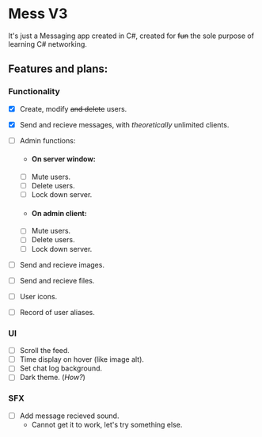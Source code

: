 # Mess V3
It's just a Messaging app created in C#, created for ~~fun~~ the sole purpose of learning C# networking.

## Features and plans:
### Functionality
- [x] Create, modify ~~and delete~~ users.
- [x] Send and recieve messages, with _theoretically_ unlimited clients.
- [ ] Admin functions:

	- #### On server window:
	- [ ] Mute users.
	- [ ] Delete users.
	- [ ] Lock down server.

	- #### On admin client:
	- [ ] Mute users.
	- [ ] Delete users.
	- [ ] Lock down server.

- [ ] Send and recieve images.
- [ ] Send and recieve files.
- [ ] User icons.
- [ ] Record of user aliases.

### UI
- [ ] Scroll the feed.
- [ ] Time display on hover (like image alt).
- [ ] Set chat log background.
- [ ] Dark theme. (_How?_)

### SFX
- [ ] Add message recieved sound.
	* Cannot get it to work, let's try something else.
